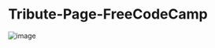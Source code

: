 # Tribute-Page-FreeCodeCamp

![image](https://github.com/AdBinay/Tribute-Page-FreeCodeCamp/assets/132814477/c824bb16-4c03-4417-9ce1-8f6e0ce0b36d)
